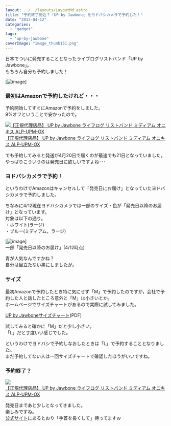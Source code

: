 ```yaml
---
layout: ../../layouts/LayoutMd.astro
title: "予約終了間近？「UP by Jawbone」をヨドバシカメラで予約した！"
date: "2013-04-12"
categories: 
  - "gadget"
tags: 
  - "up-by-jawbone"
coverImage: "image_thumb151.png"
---
```


日本でついに発売することとなったライブログリストバンド「UP by Jawbone」。  
もちろん自分も予約しました！

[![image](/archive/images/image_thumb15.png "image")]

### 最初はAmazonで予約したけれど・・・

予約開始してすぐにAmazonで予約をしました。  
9%オフということで安かったので。

[![【正規代理店品】 UP by Jawbone ライフログ リストバンド ミディアム オニキス ALP-UPM-OX](/archive/images/41nslP9cGeL._SL160_.jpg)  
【正規代理店品】 UP by Jawbone ライフログ リストバンド ミディアム オニキス ALP-UPM-OX  
](https://www.amazon.co.jp/exec/obidos/ASIN/B00C6QW8I8/mizuka123-22/ref=nosim)

でも予約してみると発送が4月20日で届くのが最速でも21日となっていました。  
やっぱりこういうのは発売日に欲しいですよね･･･

### ヨドバシカメラで予約！

というわけでAmazonはキャンセルして「発売日にお届け」となっていたヨドバシカメラで予約しました。

ちなみに4/12現在ヨドバシカメラでは一部のサイズ・色が「発売日以降のお届け」となっています。  
対象は以下の通り。  
・ホワイト(ラージ)  
・ブルー(ミディアム，ラージ)

[![image](/archive/images/image_thumb16.png "image")]  
一部「発売日以降のお届け」(4/12時点)

青が人気なんですかね？  
自分は目立たない黒にしましたが。

### サイズ

最初Amazonで予約したとき特に気にせず「M」で予約したのですが，会社で予約した人と話したところ意外と「M」は小さいとか。  
ホームページでサイズチャートがあるので実際に試してみました。

[UP by Jawboneサイズチャート](http://trinity.jp/products/pdf/UP_SizeGuide_jp.pdf)(PDF)

試してみると確かに「M」だと少し小さい。  
「L」だと丁度いい感じでした。

というわけでヨドバシで予約しなおしたときは「L」で予約することとなりました。  
まだ予約してない人は一回サイズチャートで確認したほうがいいですね。

### 予約終了？

[![](/archive/images/41nslP9cGeL._SL160_.jpg)  
【正規代理店品】 UP by Jawbone ライフログ リストバンド ミディアム オニキス ALP-UPM-OX  
](http://shimajiro-mobiler.net/2013/04/10/post15847/)

発売日まであと少しとなってきました。  
楽しみですね。  
[公式サイト](http://trinity.jp/blog/2013/04/up_by_jawbone_3.html)にあるとおり「手首を長くして」待ってますｗ
